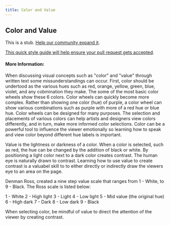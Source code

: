 ```yaml
---
title: Color and Value
---
```

## Color and Value

This is a stub. <a href='https://github.com/freecodecamp/guides/tree/master/src/pages/typography/color-and-value/index.md' target='_blank' rel='nofollow'>Help our community expand it</a>.

<a href='https://github.com/freecodecamp/guides/blob/master/README.md' target='_blank' rel='nofollow'>This quick style guide will help ensure your pull request gets accepted</a>.

<!-- The article goes here, in GitHub-flavored Markdown. Feel free to add YouTube videos, images, and CodePen/JSBin embeds  -->

#### More Information:
<!-- Please add any articles you think might be helpful to read before writing the article -->

When discussing visual concepts such as "color" and "value" through written text some missunderstandings can occur. First, color should be undertood as the various hues such as red, orange, yellow, green, blue, violet, and any cobmination they make. The some of the most basic color wheels show these 6 colors. Color wheels can quickly become more complex. Rather than showing one color (hue) of purple, a color wheel can show various combinations such as purple with more of a red hue or blue hue. Color wheels can be designed for many purposes. The selection and placements of various colors can help artists and designers view colors differently, and in turn, make more informed color selections. Color can be a powerful tool to influence the viewer emotionally so learning how to speak and view color beyond different hue labels is important.

Value is the lightness or darkness of a color. When a color is selected, such as red, the hue can be changed by the addition of black or white. By positioning a light color next to a dark color creates contrast. The human eye is naturally drawn to contrast. Learning how to use value to create contrast is a valuabel skill to to either directly or indirectly draw the viewers eye to an area on the page.

Denman Ross, created a nine step value scale that ranges from 1 - White, to 9 - Black. The Ross scale is listed below:

1 - White
2 - High light
3 - Light
4 - Low light
5 - Mid value (the original hue)
6 - High dark
7 - Dark
8 - Low dark
9 - Black

When selecting color, be mindful of value to direct the attention of the viewer by creating contrast.
